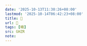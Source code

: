 ```yaml
---
date: '2025-10-13T11:30:26+08:00'
lastmod: '2025-10-14T06:42:23+08:00'
title: 󰥱
url: 󰥱
tags: [疇]
src: GHZR
note:
---
```

